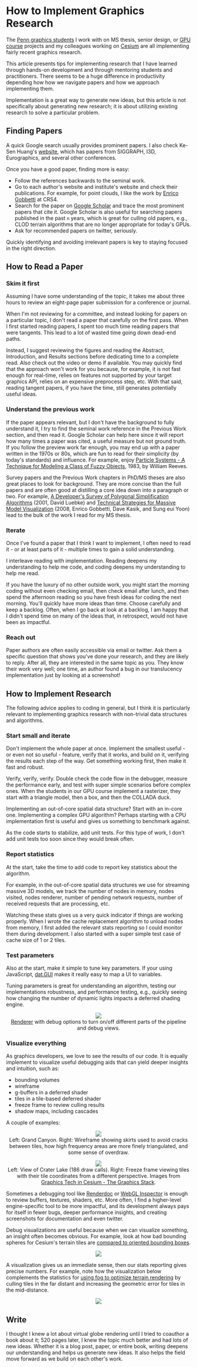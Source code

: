 # How to Implement Graphics Research

The [Penn graphics students](http://cg.cis.upenn.edu/index.html) I work with on MS thesis, senior design, or [GPU course](http://www.seas.upenn.edu/~cis565/) projects and my colleagues working on [Cesium](http://cesiumjs.org/) are all implementing fairly recent graphics research.

This article presents tips for implementing research that I have learned through hands-on development and through mentoring students and practitioners.  There seems to be a huge difference in productivity depending how how we navigate papers and how we approach implementing them.

Implementation is a great way to generate new ideas, but this article is not specifically about generating new research; it is about utilizing existing research to solve a particular problem.

## Finding Papers

A quick Google search usually provides prominent papers.  I also check Ke-Sen Huang's [website](http://kesen.realtimerendering.com/), which has papers from SIGGRAPH, I3D, Eurographics, and several other conferences.

Once you have a good paper, finding more is easy:
* Follow the references backwards to the seminal work.
* Go to each author's website and institute's website and check their publications.  For example, for point clouds, I like the work by [Enrico Gobbetti](http://www.crs4.it/vic/cgi-bin/people-page.cgi?name=%27enrico.gobbetti%27) at CRS4.
* Search for the paper on [Google Scholar](https://scholar.google.com/) and trace the most prominent papers that cite it.  Google Scholar is also useful for searching papers published in the past `n` years, which is great for culling old papers, e.g., CLOD terrain algorithms that are no longer appropriate for today's GPUs.
* Ask for recommended papers on twitter, seriously.

Quickly identifying and avoiding irrelevant papers is key to staying focused in the right direction.

## How to Read a Paper

### Skim it first

Assuming I have some understanding of the topic, it takes me about three hours to review an eight-page paper submission for a conference or journal.

When I'm not reviewing for a committee, and instead looking for papers on a particular topic, I don't read a paper that carefully on the first pass.  When I first started reading papers, I spent too much time reading papers that were tangents.  This lead to a lot of wasted time going down dead-end paths.

Instead, I suggest reviewing the figures and reading the Abstract, Introduction, and Results sections before dedicating time to a complete read.  Also check out the video or demo if available.  You may quickly find that the approach won't work for you because, for example, it is not fast enough for real-time, relies on features not supported by your target graphics API, relies on an expensive preprocess step, etc.  With that said, reading tangent papers, if you have the time, still generates potentially useful ideas.

### Understand the previous work

If the paper appears relevant, but I don't have the background to fully understand it, I try to find the seminal work reference in the Previous Work section, and then read it.  Google Scholar can help here since it will report how many times a paper was cited, a useful measure but not ground truth.  If you follow the preview work far enough, you may end up with a paper written in the 1970s or 80s, which are fun to read for their simplicity (by today's standards) and influence.  For example, enjoy [Particle Systems - A Technique for Modeling a Class of Fuzzy Objects](https://www.lri.fr/~mbl/ENS/IG2/devoir2/files/docs/fuzzyParticles.pdf), 1983, by William Reeves.

Survey papers and the Previous Work chapters in PhD/MS theses are also great places to look for background.  They are more concise than the full papers and are often good at distilling a core idea down into a paragraph or two.  For example, [A Developer's Survey of Polygonal Simplification Algorithms](http://www.cs.virginia.edu/~luebke/publications/pdf/cg+a.2001.pdf) (2001, David Luebke) and [Technical Strategies for Massive Model Visualization](http://sglab.kaist.ac.kr/~sungeui/paper/spm08_symp.pdf) (2008, Enrico Gobbetti, Dave Kasik, and Sung eui Yoon) lead to the bulk of the work I read for my MS thesis.

### Iterate

Once I've found a paper that I think I want to implement, I often need to read it - or at least parts of it - multiple times to gain a solid understanding.

I interleave reading with implementation.  Reading deepens my understanding to help me code, and coding deepens my understanding to help me read.

If you have the luxury of no other outside work, you might start the morning coding without even checking email, then check email after lunch, and then spend the afternoon reading so you have fresh ideas for coding the next morning.  You'll quickly have more ideas than time.  Choose carefully and keep a backlog.  Often, when I go back at look at a backlog, I am happy that I didn't spend time on many of the ideas that, in retrospect, would not have been as impactful.

### Reach out

Paper authors are often easily accessible via email or twitter.  Ask them a specific question that shows you've done your research, and they are likely to reply.  After all, they are interested in the same topic as you.  They know their work very well; one time, an author found a bug in our translucency implementation just by looking at a screenshot!

## How to Implement Research

The following advice applies to coding in general, but I think it is particularly relevant to implementing graphics research with non-trivial data structures and algorithms.

### Start small and iterate

Don't implement the whole paper at once.  Implement the smallest useful - or even not so useful - feature, verify that it works, and build on it, verifying the results each step of the way.  Get something working first, then make it fast and robust.

Verify, verify, verify.  Double check the code flow in the debugger, measure the performance early, and test with super simple scenarios before complex ones.  When the students in our GPU course implement a rasterizer, they start with a triangle model, then a box, and then the COLLADA duck.

Implementing an out-of-core spatial data structure?  Start with an in-core one.  Implementing a complex GPU algorithm?  Perhaps starting with a CPU implementation first is useful and gives us something to benchmark against.

As the code starts to stabilize, add unit tests.  For this type of work, I don't add unit tests too soon since they would break often.

### Report statistics

At the start, take the time to add code to report key statistics about the algorithm.

For example, in the out-of-core spatial data structures we use for streaming massive 3D models, we track the number of nodes in memory, nodes visited, nodes renderer, number of pending network requests, number of received requests that are processing, etc.

Watching these stats gives us a very quick indicator if things are working properly.  When I wrote the cache replacement algorithm to unload nodes from memory, I first added the relevant stats reporting so I could monitor them during development.  I also started with a super simple test case of cache size of 1 or 2 tiles.

### Test parameters

Also at the start, make it simple to tune key parameters.  If your using JavaScript, [dat.GUI](https://github.com/dataarts/dat.gui#datgui) makes it really easy to map a UI to variables.

Tuning parameters is great for understanding an algorithm, testing our implementations robustness, and performance testing, e.g., quickly seeing how changing the number of dynamic lights impacts a deferred shading engine.

<p align="center">
<img src="figures/deferred.jpg" /><br/>
<a href="https://trungtle.github.io/Project5-WebGL-Deferred-Shading-with-glTF/">Renderer</a> with debug options to turn on/off different parts of the pipeline and debug views.
</p>

### Visualize everything

As graphics developers, we love to see the results of our code.  It is equally implement to visualize useful debugging aids that can yield deeper insights and intuition, such as:
* bounding volumes
* wireframe
* g-buffers in a deferred shader
* tiles in a tile-based deferred shader
* freeze frame to review culling results
* shadow maps, including cascades

A couple of examples:

<p align="center">
<img src="figures/terrain.jpg" /><br/>
Left: Grand Canyon. Right: Wireframe showing skirts used to avoid cracks between tiles, how high frequency areas are more finely triangulated, and some sense of overdraw.
</p>

<p align="center">
<img src="figures/globe.jpg" /><br/>
Left: View of Crater Lake (186 draw calls). Right: Freeze frame viewing tiles with their tile coordinates from a different perspective.  Images from <a href="http://cesiumjs.org/2015/05/26/Graphics-Tech-in-Cesium-Stack/">Graphics Tech in Cesium - The Graphics Stack</a>.
</p>

Sometimes a debugging tool like [Renderdoc](https://renderdoc.org/builds) or [WebGL Inspector](https://benvanik.github.io/WebGL-Inspector/) is enough to review buffers, textures, shaders, etc.  More often, I find a higher-level engine-specific tool to be more impactful, and its development always pays for itself in fewer bugs, deeper performance insights, and creating screenshots for documentation and even twitter.

Debug visualizations are useful because when we can visualize something, an insight often becomes obvious.  For example, look at how bad bounding spheres for Cesium's terrain tiles are [compared to oriented bounding boxes](http://cesiumjs.org/2015/06/24/Oriented-Bounding-Boxes/).

<p align="center">
<img src="figures/craterlake_comp.gif" />
</p>

A visualization gives us an immediate sense, then our stats reporting gives precise numbers.  For example, note how the visualization below complements the statistics for [using fog to optimize terrain rendering](http://cesiumjs.org/2015/11/12/Fog/) by culling tiles in the far distant and increasing the geometric error for tiles in the mid-distance.

<p align="center">
<img src="figures/fog.jpg" />
</p>

## Write

I thought I knew a lot about virtual globe rendering until I tried to coauthor a book about it; 520 pages later, I knew the topic much better and had lots of new ideas.  Whether it is a blog post, paper, or entire book, writing deepens our understanding and helps us generate new ideas.  It also helps the field move forward as we build on each other's work. 